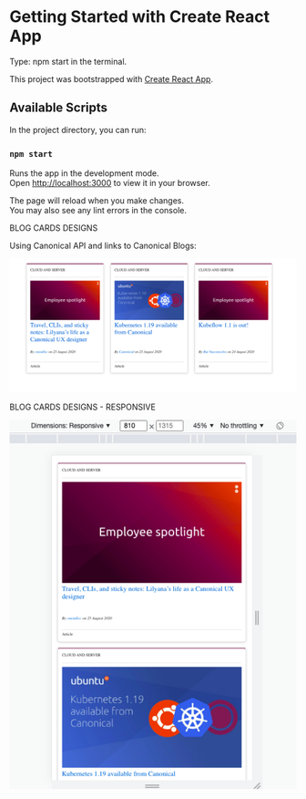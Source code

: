 # Getting Started with Create React App

Type: npm start in the terminal.

This project was bootstrapped with [Create React App](https://github.com/facebook/create-react-app).

## Available Scripts

In the project directory, you can run:

### `npm start`

Runs the app in the development mode.\
Open [http://localhost:3000](http://localhost:3000) to view it in your browser.

The page will reload when you make changes.\
You may also see any lint errors in the console.

BLOG CARDS DESIGNS

Using Canonical API and links to Canonical Blogs:

![Alt text](/src/assets/images/screen-images/design_cards_screen.png)

BLOG CARDS DESIGNS - RESPONSIVE

![Alt text](/src/assets/images/screen-images/design_cards_responsive.png)